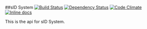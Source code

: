 ##sID System  [![Build Status](https://travis-ci.org/Shan1024/sid_api.svg?branch=master)](https://travis-ci.org/Shan1024/sid_api)  [![Dependency Status](https://gemnasium.com/Shan1024/sid_api.svg)](https://gemnasium.com/Shan1024/sid_api)  [![Code Climate](https://codeclimate.com/github/Shan1024/sid_api/badges/gpa.svg)](https://codeclimate.com/github/Shan1024/sid_api)  [![Inline docs](http://inch-ci.org/github/Shan1024/sid_api.svg?branch=master)](http://inch-ci.org/github/Shan1024/sid_api)

This is the api for sID System.
